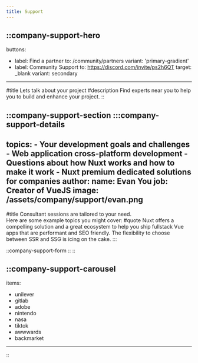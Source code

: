 ```yaml
---
title: Support
---
```


::company-support-hero
---
buttons:
  - label: Find a partner
    to: /community/partners
    variant: 'primary-gradient'
  - label: Community Support
    to: https://discord.com/invite/ps2h6QT
    target: _blank
    variant: secondary
---
#title
Lets talk about your project
#description
Find experts near you to help you to build and enhance your project.
::

::company-support-section
  :::company-support-details
  ---
  topics:
    - Your development goals and challenges
    - Web application cross-platform development
    - Questions about how Nuxt works and how to make it work
    - Nuxt premium dedicated solutions for companies
  author:
    name: Evan You
    job: Creator of VueJS
    image: /assets/company/support/evan.png
  ---
  #title
  Consultant sessions are tailored to your need.<br> Here are some example topics you might cover:
  #quote
  Nuxt offers a compelling solution and a great ecosystem to help you ship fullstack Vue apps that are performant and SEO friendly. The flexibility to choose between SSR and SSG is icing on the cake.
  :::

  ::company-support-form
  ::
::

::company-support-carousel
---
items:
  - unilever
  - gitlab
  - adobe
  - nintendo
  - nasa
  - tiktok
  - awwwards
  - backmarket
---
::
